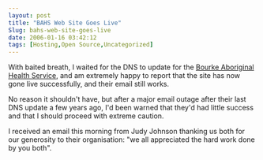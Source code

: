 ```yaml
---
layout: post
title: "BAHS Web Site Goes Live"
Slug: bahs-web-site-goes-live
date: 2006-01-16 03:42:12
tags: [Hosting,Open Source,Uncategorized]
---
```

With baited breath, I waited for the DNS to update for the [Bourke Aboriginal Health Service](http://bahs.com.au/), and am extremely happy to report that the site has now gone live successfully, and their email still works.

No reason it shouldn't have, but after a major email outage after their last DNS update a few years ago, I'd been warned that they'd had little success and that I should proceed with extreme caution.

I received an email this morning from Judy Johnson thanking us both for our generosity to their organisation: "we all appreciated the hard work done by you both".
